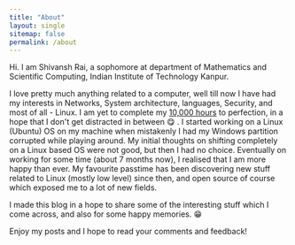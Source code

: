 ```yaml
---
title: "About"
layout: single
sitemap: false
permalink: /about
---
```

 
Hi. I am Shivansh Rai, a sophomore at department of Mathematics and Scientific Computing, Indian Institute of Technology Kanpur. 

I love pretty much anything related to a computer, well till now I have had my interests in Networks, System architecture, languages, Security, and most of all - Linux. I am yet to complete my <a href="http://www.wisdomgroup.com/blog/10000-hours-of-practice/" target="_blank">10,000 hours</a> to perfection, in a hope that I don't get distracted in between &#x1F60B; . I started working on a Linux (Ubuntu) OS on my machine when mistakenly I had my Windows partition corrupted while playing around. My initial thoughts on shifting completely on a Linux based OS were not good, but then I had no choice. Eventually on working for some time (about 7 months now), I realised that I am more happy than ever. My favourite passtime has been discovering new stuff related to Linux (mostly low level) since then, and open source of course which exposed me to a lot of new fields. 

I made this blog in a hope to share some of the interesting stuff which I come across, and also for some happy memories. &#x1F601; 

Enjoy my posts and I hope to read your comments and feedback!

